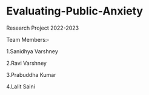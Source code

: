 # Evaluating-Public-Anxiety
Research Project 2022-2023

Team Members:-

1.Sanidhya Varshney

2.Ravi Varshney

3.Prabuddha Kumar

4.Lalit Saini
